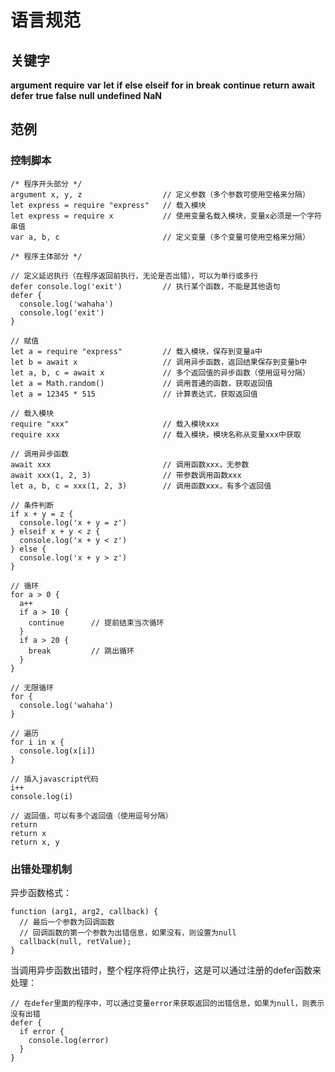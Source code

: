 语言规范
===============

## 关键字

__argument__
__require__
__var__
__let__
__if__
__else__
__elseif__
__for__
__in__
__break__
__continue__
__return__
__await__
__defer__
__true__
__false__
__null__
__undefined__
__NaN__


## 范例

### 控制脚本

```
/* 程序开头部分 */
argument x, y, z                  // 定义参数（多个参数可使用空格来分隔）
let express = require "express"   // 载入模块
let express = require x           // 使用变量名载入模块，变量x必须是一个字符串值
var a, b, c                       // 定义变量（多个变量可使用空格来分隔）

/* 程序主体部分 */

// 定义延迟执行（在程序返回前执行，无论是否出错），可以为单行或多行
defer console.log('exit')         // 执行某个函数，不能是其他语句
defer {
  console.log('wahaha')
  console.log('exit')
}

// 赋值
let a = require "express"         // 载入模块，保存到变量a中
let b = await x                   // 调用异步函数，返回结果保存到变量b中
let a, b, c = await x             // 多个返回值的异步函数（使用逗号分隔）
let a = Math.random()             // 调用普通的函数，获取返回值
let a = 12345 * 515               // 计算表达式，获取返回值

// 载入模块
require "xxx"                     // 载入模块xxx
require xxx                       // 载入模块，模块名称从变量xxx中获取

// 调用异步函数
await xxx                         // 调用函数xxx，无参数
await xxx(1, 2, 3)                // 带参数调用函数xxx
let a, b, c = xxx(1, 2, 3)        // 调用函数xxx，有多个返回值

// 条件判断
if x + y = z {
  console.log('x + y = z')
} elseif x + y < z {
  console.log('x + y < z')
} else {
  console.log('x + y > z')
}

// 循环
for a > 0 {
  a++
  if a > 10 {
    continue      // 提前结束当次循环
  }
  if a > 20 {
    break         // 跳出循环
  }
}

// 无限循环
for {
  console.log('wahaha')
}

// 遍历
for i in x {
  console.log(x[i])
}

// 插入javascript代码
i++
console.log(i)

// 返回值，可以有多个返回值（使用逗号分隔）
return
return x
return x, y
```

### 出错处理机制

异步函数格式：

```
function (arg1, arg2, callback) {
  // 最后一个参数为回调函数
  // 回调函数的第一个参数为出错信息，如果没有，则设置为null
  callback(null, retValue);
}
```

当调用异步函数出错时，整个程序将停止执行，这是可以通过注册的defer函数来处理：

```
// 在defer里面的程序中，可以通过变量error来获取返回的出错信息，如果为null，则表示没有出错
defer {
  if error {
    console.log(error)
  }
}
```
